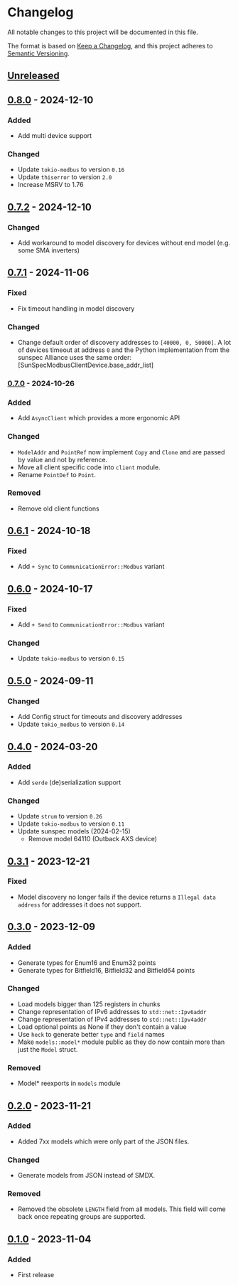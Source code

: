 # Changelog

All notable changes to this project will be documented in this file.

The format is based on [Keep a Changelog](https://keepachangelog.com/en/1.1.0/),
and this project adheres to [Semantic Versioning](https://semver.org/spec/v2.0.0.html).

## [Unreleased]

## [0.8.0] - 2024-12-10

### Added

- Add multi device support

### Changed

- Update `tokio-modbus` to version `0.16`
- Update `thiserror` to version `2.0`
- Increase MSRV to 1.76

## [0.7.2] - 2024-12-10

### Changed

- Add workaround to model discovery for devices without end model (e.g. some SMA inverters)

## [0.7.1] - 2024-11-06

### Fixed

- Fix timeout handling in model discovery

### Changed

- Change default order of discovery addresses to `[40000, 0, 50000]`. A lot
  of devices timeout at address `0` and the Python implementation from the
  sunspec Alliance uses the same order: [SunSpecModbusClientDevice.base\_addr\_list]

[SunSpecModbusClientDevice.base_addr_list]: https://github.com/sunspec/pysunspec2/blob/7d27273e8568c48e54186ce7bfea3f4573b21deb/sunspec2/modbus/client.py#L193

### [0.7.0] - 2024-10-26

### Added

- Add `AsyncClient` which provides a more ergonomic API

### Changed

- `ModelAddr` and `PointRef` now implement `Copy` and `Clone` and are passed
  by value and not by reference.
- Move all client specific code into `client` module.
- Rename `PointDef` to `Point`.

### Removed

- Remove old client functions

## [0.6.1] - 2024-10-18

### Fixed

- Add `+ Sync` to `CommunicationError::Modbus` variant

## [0.6.0] - 2024-10-17

### Fixed

- Add `+ Send` to `CommunicationError::Modbus` variant

### Changed

- Update `tokio-modbus` to version `0.15`

## [0.5.0] - 2024-09-11

### Changed

- Add Config struct for timeouts and discovery addresses
- Update `tokio_modbus` to version `0.14`

## [0.4.0] - 2024-03-20

### Added

- Add `serde` (de)serialization support

### Changed

- Update `strum` to version `0.26`
- Update `tokio-modbus` to version `0.11`
- Update sunspec models (2024-02-15)
  - Remove model 64110 (Outback AXS device)

## [0.3.1] - 2023-12-21

### Fixed

- Model discovery no longer fails if the device returns a
  `Illegal data address` for addresses it does not support.

## [0.3.0] - 2023-12-09

### Added

- Generate types for Enum16 and Enum32 points
- Generate types for Bitfield16, Bitfield32 and Bitfield64 points

### Changed

- Load models bigger than 125 registers in chunks
- Change representation of IPv6 addresses to `std::net::Ipv6addr`
- Change representation of IPv4 addresses to `std::net::Ipv4addr`
- Load optional points as None if they don't contain a value
- Use `heck` to generate better `type` and `field` names
- Make `models::model*` module public as they do now contain
  more than just the `Model` struct.

### Removed

- Model\* reexports in `models` module

## [0.2.0] - 2023-11-21

### Added

- Added 7xx models which were only part of the JSON files.

### Changed

- Generate models from JSON instead of SMDX.

### Removed

- Removed the obsolete `LENGTH` field from all models. This
  field will come back once repeating groups are supported.

## [0.1.0] - 2023-11-04

### Added

- First release

[unreleased]: https://github.com/bikeshedder/sunspec/compare/v0.8.0...HEAD
[0.8.0]: https://github.com/bikeshedder/sunspec/compare/v0.7.2...v0.8.0
[0.7.2]: https://github.com/bikeshedder/sunspec/compare/v0.7.1...v0.7.2
[0.7.1]: https://github.com/bikeshedder/sunspec/compare/v0.7.0...v0.7.1
[0.7.0]: https://github.com/bikeshedder/sunspec/compare/v0.6.1...v0.7.0
[0.6.1]: https://github.com/bikeshedder/sunspec/compare/v0.6.0...v0.6.1
[0.6.0]: https://github.com/bikeshedder/sunspec/compare/v0.5.0...v0.6.0
[0.5.0]: https://github.com/bikeshedder/sunspec/compare/v0.4.0...v0.5.0
[0.4.0]: https://github.com/bikeshedder/sunspec/compare/v0.3.1...v0.4.0
[0.3.1]: https://github.com/bikeshedder/sunspec/compare/v0.3.0...v0.3.1
[0.3.0]: https://github.com/bikeshedder/sunspec/compare/v0.2.0...v0.3.0
[0.2.0]: https://github.com/bikeshedder/sunspec/compare/v0.1.0...v0.2.0
[0.1.0]: https://github.com/bikeshedder/sunspec/releases/tag/v0.1.0
